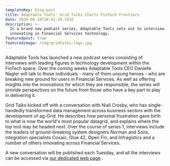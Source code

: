 ```yaml
---
templateKey: blog-post
title: Adaptable Tools' Grid Talks Charts FinTech Frontiers
date: 2020-08-10T16:41:34.143Z
description: >-
  In a brand new podcast series, Adaptable Tools sets out to interview those
  innovating in Financial Services technology.
featuredpost: true
featuredimage: /img/gridtalks-logo.jpg
---
```

Adaptable Tools has launched a new podcast series consisting of interviews with leading figures in technology development within the FinTech space.  Over the coming weeks Adaptable Tools CEO Danielle Nagler will talk to those individuals - many of them unsung heroes - who are breaking new ground for users in Financial Services.  As well as offering insights into the innovations for which they are responsible, the series will provide perspectives on the future from those who have a key part to play in delivering it.

Grid Talks kicked off with a conversation with Niall Crosby, who has single-handedly transformed data management across business sectors with the development of ag-Grid.  He describes how personal frustration gave birth to what is now the world's most popular datagrid, and explains where the top tool may be headed next.  Over the course of series 1, interviews include the leaders of ground-breaking system designers Norman and Sons, integration specialists Cosaic, Glue 42, Open Fin, and Infragistics and a number of others innovating across Financial Services.

A new conversation will be published each Tuesday, and all the interviews can be accessed via [our dedicated web page](https://adaptabletools.com/grid-talks) .
